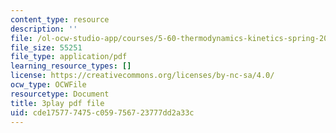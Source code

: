 ```yaml
---
content_type: resource
description: ''
file: /ol-ocw-studio-app/courses/5-60-thermodynamics-kinetics-spring-2008/cde175777475c059756723777dd2a33c_g14939TMTCE.pdf
file_size: 55251
file_type: application/pdf
learning_resource_types: []
license: https://creativecommons.org/licenses/by-nc-sa/4.0/
ocw_type: OCWFile
resourcetype: Document
title: 3play pdf file
uid: cde17577-7475-c059-7567-23777dd2a33c
---
```

